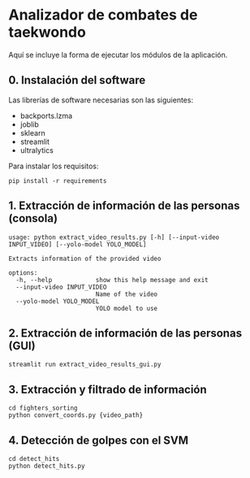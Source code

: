 # Analizador de combates de taekwondo
Aquí se incluye la forma de ejecutar los módulos de la aplicación.
## 0. Instalación del software
Las librerías de software necesarias son las siguientes:
- backports.lzma
- joblib
- sklearn
- streamlit
- ultralytics

Para instalar los requisitos:
```
pip install -r requirements
```

## 1. Extracción de información de las personas (consola)
```
usage: python extract_video_results.py [-h] [--input-video INPUT_VIDEO] [--yolo-model YOLO_MODEL]

Extracts information of the provided video

options:
  -h, --help            show this help message and exit
  --input-video INPUT_VIDEO
                        Name of the video
  --yolo-model YOLO_MODEL
                        YOLO model to use
```

## 2. Extracción de información de las personas (GUI)
```
streamlit run extract_video_results_gui.py
```

## 3. Extracción y filtrado de información
```
cd fighters_sorting
python convert_coords.py {video_path}
```

## 4. Detección de golpes con el SVM
```
cd detect_hits
python detect_hits.py 
```

